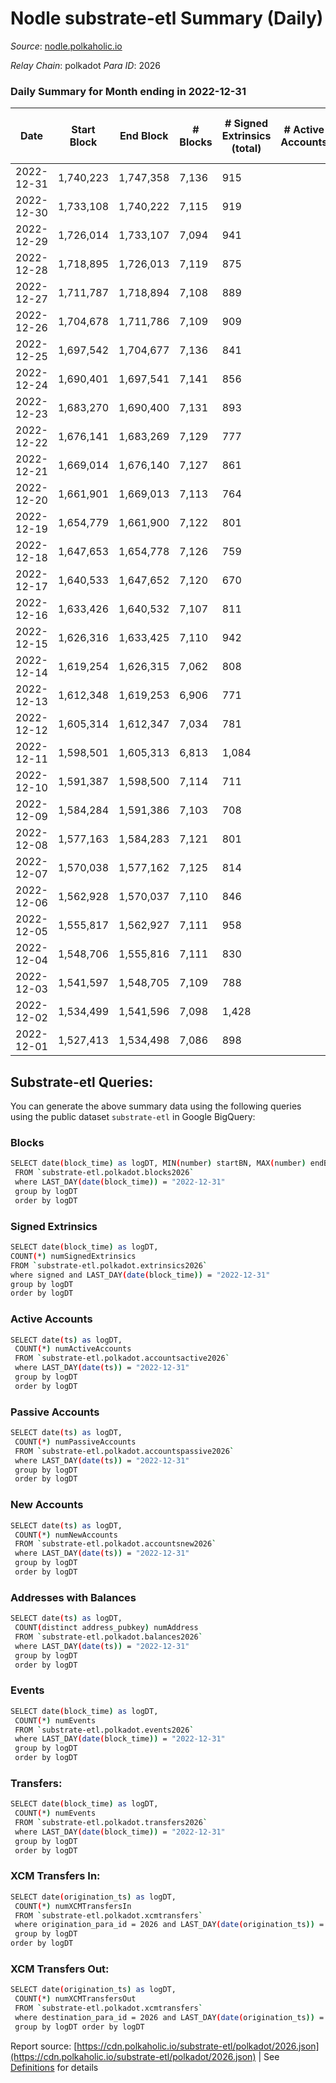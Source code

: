# Nodle substrate-etl Summary (Daily)

_Source_: [nodle.polkaholic.io](https://nodle.polkaholic.io)

*Relay Chain*: polkadot
*Para ID*: 2026



### Daily Summary for Month ending in 2022-12-31


| Date | Start Block | End Block | # Blocks | # Signed Extrinsics (total) | # Active Accounts | # Passive | # New | # Addresses with Balances | # Events | # Transfers | # XCM Transfers In | # XCM Transfers Out | Issues | 
| ---- | ----------- | --------- | -------- | --------------------------- | ----------------- | --------- | ----- | ------------------------- | -------- | ----------- | ------------------ | ------------------- | ------ |
| 2022-12-31 | 1,740,223 | 1,747,358 | 7,136 | 915 |  |  |  | 662,613 | 91,515 | 70,397  |   |   |  |
| 2022-12-30 | 1,733,108 | 1,740,222 | 7,115 | 919 |  |  |  | 662,178 | 80,942 | 59,852  |   |   |  |
| 2022-12-29 | 1,726,014 | 1,733,107 | 7,094 | 941 |  |  |  | 661,842 | 91,510 | 70,532  |   |   |  |
| 2022-12-28 | 1,718,895 | 1,726,013 | 7,119 | 875 |  |  |  | 661,480 | 91,736 | 70,903  |   |   |  |
| 2022-12-27 | 1,711,787 | 1,718,894 | 7,108 | 889 |  |  |  | 661,108 | 91,101 | 70,310  |   |   |  |
| 2022-12-26 | 1,704,678 | 1,711,786 | 7,109 | 909 |  |  |  | 660,733 | 87,517 | 66,469  |   |   |  |
| 2022-12-25 | 1,697,542 | 1,704,677 | 7,136 | 841 |  |  |  | 660,386 | 83,660 | 63,303  |   |   |  |
| 2022-12-24 | 1,690,401 | 1,697,541 | 7,141 | 856 |  |  |  |  | 87,378 | 66,696  |   |   |  |
| 2022-12-23 | 1,683,270 | 1,690,400 | 7,131 | 893 |  |  |  |  | 156,937 | 70,091  |   |   |  |
| 2022-12-22 | 1,676,141 | 1,683,269 | 7,129 | 777 |  |  |  |  | 91,362 | 71,636  |   |   |  |
| 2022-12-21 | 1,669,014 | 1,676,140 | 7,127 | 861 |  |  |  |  | 92,322 | 72,113  |   |   |  |
| 2022-12-20 | 1,661,901 | 1,669,013 | 7,113 | 764 |  |  |  |  | 92,329 | 72,846  |   |   |  |
| 2022-12-19 | 1,654,779 | 1,661,900 | 7,122 | 801 |  |  |  |  | 92,240 | 72,428  |   |   |  |
| 2022-12-18 | 1,647,653 | 1,654,778 | 7,126 | 759 |  |  |  |  | 89,272 | 69,840  |   |   |  |
| 2022-12-17 | 1,640,533 | 1,647,652 | 7,120 | 670 |  |  |  | 657,676 | 90,763 | 71,762  |   |   |  |
| 2022-12-16 | 1,633,426 | 1,640,532 | 7,107 | 811 |  |  |  | 657,310 | 94,667 | 74,868  |   |   |  |
| 2022-12-15 | 1,626,316 | 1,633,425 | 7,110 | 942 |  |  |  | 656,982 | 95,699 | 75,079  |   |   |  |
| 2022-12-14 | 1,619,254 | 1,626,315 | 7,062 | 808 |  |  |  |  | 94,579 | 74,854  |   |   |  |
| 2022-12-13 | 1,612,348 | 1,619,253 | 6,906 | 771 |  |  |  |  | 94,171 | 74,897  |   |   |  |
| 2022-12-12 | 1,605,314 | 1,612,347 | 7,034 | 781 |  |  |  |  | 93,411 | 73,908  |   |   |  |
| 2022-12-11 | 1,598,501 | 1,605,313 | 6,813 | 1,084 |  |  |  |  | 91,104 | 70,239  |   |   |  |
| 2022-12-10 | 1,591,387 | 1,598,500 | 7,114 | 711 |  |  |  |  | 90,425 | 71,211  |   |   |  |
| 2022-12-09 | 1,584,284 | 1,591,386 | 7,103 | 708 |  |  |  |  | 93,728 | 74,469  |   |   |  |
| 2022-12-08 | 1,577,163 | 1,584,283 | 7,121 | 801 |  |  |  |  | 94,719 | 74,808  |   |   |  |
| 2022-12-07 | 1,570,038 | 1,577,162 | 7,125 | 814 |  |  |  |  | 87,777 | 67,815  |   |   |  |
| 2022-12-06 | 1,562,928 | 1,570,037 | 7,110 | 846 |  |  |  |  | 95,083 | 74,998  |   |   |  |
| 2022-12-05 | 1,555,817 | 1,562,927 | 7,111 | 958 |  |  |  |  | 96,384 | 75,496  |   |   |  |
| 2022-12-04 | 1,548,706 | 1,555,816 | 7,111 | 830 |  |  |  |  | 91,887 | 71,876  |   |   |  |
| 2022-12-03 | 1,541,597 | 1,548,705 | 7,109 | 788 |  |  |  |  | 93,080 | 73,329  |   |   |  |
| 2022-12-02 | 1,534,499 | 1,541,596 | 7,098 | 1,428 |  |  |  |  | 99,848 | 76,159  |   |   |  |
| 2022-12-01 | 1,527,413 | 1,534,498 | 7,086 | 898 |  |  |  |  | 98,120 | 77,536  |   |   |  |

## Substrate-etl Queries:
You can generate the above summary data using the following queries using the public dataset `substrate-etl` in Google BigQuery:

### Blocks
```bash
SELECT date(block_time) as logDT, MIN(number) startBN, MAX(number) endBN, COUNT(*) numBlocks 
 FROM `substrate-etl.polkadot.blocks2026`  
 where LAST_DAY(date(block_time)) = "2022-12-31" 
 group by logDT 
 order by logDT
```

### Signed Extrinsics
```bash
SELECT date(block_time) as logDT, 
COUNT(*) numSignedExtrinsics 
FROM `substrate-etl.polkadot.extrinsics2026`  
where signed and LAST_DAY(date(block_time)) = "2022-12-31" 
group by logDT 
order by logDT
```

### Active Accounts
```bash
SELECT date(ts) as logDT, 
 COUNT(*) numActiveAccounts 
 FROM `substrate-etl.polkadot.accountsactive2026` 
 where LAST_DAY(date(ts)) = "2022-12-31" 
 group by logDT 
 order by logDT
```

### Passive Accounts
```bash
SELECT date(ts) as logDT, 
 COUNT(*) numPassiveAccounts 
 FROM `substrate-etl.polkadot.accountspassive2026` 
 where LAST_DAY(date(ts)) = "2022-12-31" 
 group by logDT 
 order by logDT
```

### New Accounts
```bash
SELECT date(ts) as logDT, 
 COUNT(*) numNewAccounts 
 FROM `substrate-etl.polkadot.accountsnew2026` 
 where LAST_DAY(date(ts)) = "2022-12-31" 
 group by logDT
 order by logDT
```

### Addresses with Balances
```bash
SELECT date(ts) as logDT,
 COUNT(distinct address_pubkey) numAddress 
 FROM `substrate-etl.polkadot.balances2026` 
 where LAST_DAY(date(ts)) = "2022-12-31" 
 group by logDT 
 order by logDT
```

### Events
```bash
SELECT date(block_time) as logDT, 
 COUNT(*) numEvents 
 FROM `substrate-etl.polkadot.events2026` 
 where LAST_DAY(date(block_time)) = "2022-12-31" 
 group by logDT 
 order by logDT
```

### Transfers:
```bash
SELECT date(block_time) as logDT, 
 COUNT(*) numEvents 
 FROM `substrate-etl.polkadot.transfers2026` 
 where LAST_DAY(date(block_time)) = "2022-12-31" 
 group by logDT 
 order by logDT
```

### XCM Transfers In:
```bash
SELECT date(origination_ts) as logDT, 
 COUNT(*) numXCMTransfersIn 
 FROM `substrate-etl.polkadot.xcmtransfers` 
 where origination_para_id = 2026 and LAST_DAY(date(origination_ts)) = "2022-12-31" 
 group by logDT 
order by logDT
```

### XCM Transfers Out:
```bash
SELECT date(origination_ts) as logDT, 
 COUNT(*) numXCMTransfersOut 
 FROM `substrate-etl.polkadot.xcmtransfers` 
 where destination_para_id = 2026 and LAST_DAY(date(origination_ts)) = "2022-12-31" 
 group by logDT order by logDT
```


Report source: [https://cdn.polkaholic.io/substrate-etl/polkadot/2026.json](https://cdn.polkaholic.io/substrate-etl/polkadot/2026.json) | See [Definitions](/DEFINITIONS.md) for details
